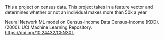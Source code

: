 This a project on census data.
This project takes in a feature vector and determines whether or not an individual makes more than 50k a year

Neural Network ML model on Census-Income Data
Census-Income (KDD). (2000). UCI Machine Learning Repository. https://doi.org/10.24432/C5N30T.
